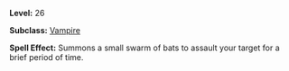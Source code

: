 <!-- TITLE: Spell: Call Vampire Bat Swarm -->
<!-- SUBTITLE:  -->

**Level:** 26

**Subclass:** [Vampire](vampire)

**Spell Effect:** Summons a small swarm of bats to assault your target for a brief period of time.